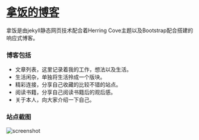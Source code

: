 [拿饭的博客](http://naffan.cn)
============

拿饭是由jekyll静态网页技术配合着Herring Cove主题以及Bootstrap配合搭建的响应式博客。


### 博客包括 

* 文章列表，这里记录着我的工作，想法以及生活。
* 生活闲杂，单独将生活拎成一个版块。
* 精彩连接，分享自己收藏的比较不错的站点。
* 阅读书籍，分享自己阅读书籍后的观后感。
* 关于本人，向大家介绍一下自己。

### 站点截图

![screenshot](http://ww4.sinaimg.cn/large/73b41ab2jw1f8724mnmuej20yx1jqtsg.jpg)



